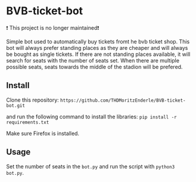 # BVB-ticket-bot

❗ This project is no longer maintained❗

Simple bot used to automatically buy tickets fromt he bvb ticket shop.
This bot will always prefer standing places as they are cheaper and will always be bought as single tickets.
If there are not standing places available, it will search for seats with the number of seats set. When there are multiple possible seats,
seats towards the middle of the stadion will be prefered.

## Install
Clone this repository:
`https://github.com/THDMoritzEnderle/BVB-ticket-bot.git`

and run the following command to install the libraries:
`pip install -r requirements.txt`

Make sure Firefox is installed.


## Usage
Set the number of seats in the `bot.py` and run the script with `python3 bot.py`.
